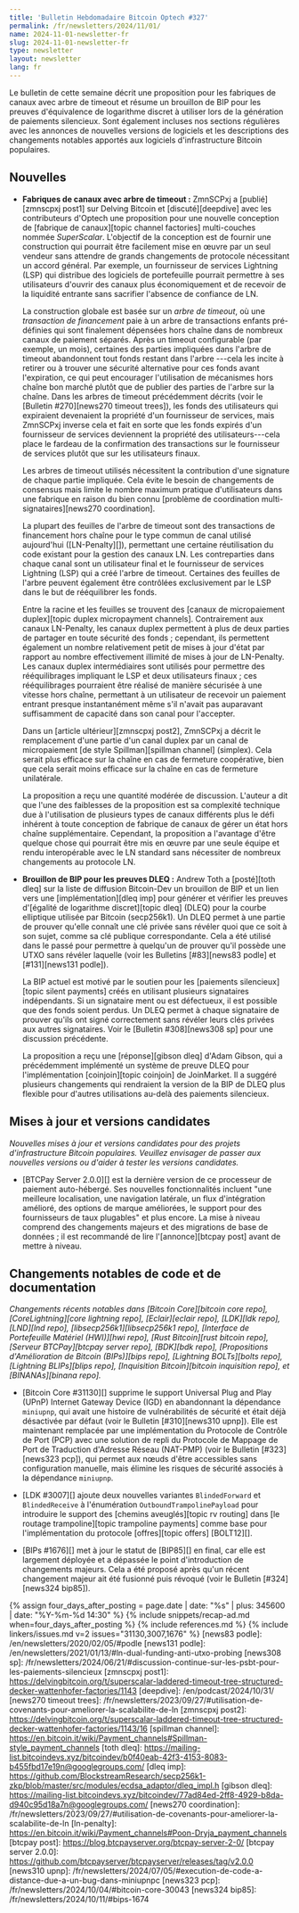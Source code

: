 ```yaml
---
title: 'Bulletin Hebdomadaire Bitcoin Optech #327'
permalink: /fr/newsletters/2024/11/01/
name: 2024-11-01-newsletter-fr
slug: 2024-11-01-newsletter-fr
type: newsletter
layout: newsletter
lang: fr
---
```

Le bulletin de cette semaine décrit une proposition pour les fabriques de canaux avec arbre de
timeout et résume un brouillon de BIP pour les preuves d'équivalence de logarithme discret à utiliser
lors de la génération de paiements silencieux. Sont également incluses nos sections régulières avec
les annonces de nouvelles versions de logiciels et les descriptions des changements notables
apportés aux logiciels d'infrastructure Bitcoin populaires.

## Nouvelles

- **Fabriques de canaux avec arbre de timeout :** ZmnSCPxj a [publié][zmnscpxj post1] sur Delving
  Bitcoin et [discuté][deepdive] avec les contributeurs d'Optech une proposition pour une nouvelle
  conception de [fabrique de canaux][topic channel factories] multi-couches nommée _SuperScalar_.
  L'objectif de la conception est de fournir une construction qui pourrait être facilement mise en
  œuvre par un seul vendeur sans attendre de grands changements de protocole nécessitant un accord
  général. Par exemple, un fournisseur de services Lightning (LSP) qui distribue des logiciels de
  portefeuille pourrait permettre à ses utilisateurs d'ouvrir des canaux plus économiquement et de
  recevoir de la liquidité entrante sans sacrifier l'absence de confiance de LN.

  La construction globale est basée sur un _arbre de timeout_, où une _transaction de financement_
  paie à un arbre de transactions enfants pré-définies qui sont finalement dépensées hors chaîne dans
  de nombreux canaux de paiement séparés. Après un timeout configurable (par exemple, un mois),
  certaines des parties impliquées dans l'arbre de timeout abandonnent tout fonds restant dans l'arbre
  ---cela les incite à retirer ou à trouver une sécurité alternative pour ces fonds avant l'expiration,
  ce qui peut encourager l'utilisation de mécanismes hors chaîne bon marché plutôt que de publier des
  parties de l'arbre sur la chaîne. Dans les arbres de timeout précédemment décrits (voir le [Bulletin
  #270][news270 timeout trees]), les fonds des utilisateurs qui expiraient devenaient la propriété
  d'un fournisseur de services, mais ZmnSCPxj inverse cela et fait en sorte que les fonds expirés d'un
  fournisseur de services deviennent la propriété des utilisateurs---cela place le fardeau de la
  confirmation des transactions sur le fournisseur de services plutôt que sur les utilisateurs finaux.

  Les arbres de timeout utilisés nécessitent la contribution d'une signature de chaque partie
  impliquée. Cela évite le besoin de changements de consensus mais limite le nombre maximum pratique
  d'utilisateurs dans une fabrique en raison du bien connu [problème de coordination
  multi-signataires][news270 coordination].

  La plupart des feuilles de l'arbre de timeout sont des transactions de financement hors chaîne pour
  le type commun de canal utilisé aujourd'hui ([LN-Penalty][]), permettant une certaine réutilisation
  du code existant pour la gestion des canaux LN. Les contreparties dans chaque canal sont un
  utilisateur final et le fournisseur de services Lightning (LSP) qui a créé l'arbre de timeout.
  Certaines des feuilles de l'arbre peuvent également être contrôlées exclusivement par le LSP dans le
  but de rééquilibrer les fonds.

  Entre la racine et les feuilles se trouvent des [canaux de micropaiement duplex][topic duplex
  micropayment channels]. Contrairement aux canaux LN-Penalty, les canaux duplex permettent à plus de
  deux parties de partager en toute sécurité des fonds ; cependant, ils permettent également un nombre
  relativement petit de mises à jour d'état par rapport au nombre effectivement illimité de mises à
  jour de LN-Penalty. Les canaux duplex intermédiaires sont utilisés pour permettre des rééquilibrages
  impliquant le LSP et deux utilisateurs finaux ; ces rééquilibrages pourraient être
  réalisé de manière sécurisée à une vitesse hors chaîne, permettant à un utilisateur de recevoir
  un paiement entrant presque instantanément même s'il n'avait pas auparavant suffisamment de capacité
  dans son canal pour l'accepter.

  Dans un [article ultérieur][zmnscpxj post2], ZmnSCPxj a décrit le remplacement d'une partie d'un
  canal duplex par un canal de micropaiement [de style Spillman][spillman channel] (simplex). Cela
  serait plus efficace sur la chaîne en cas de fermeture coopérative, bien que cela serait moins
  efficace sur la chaîne en cas de fermeture unilatérale.

  La proposition a reçu une quantité modérée de discussion. L'auteur a dit que l'une des faiblesses de
  la proposition est sa complexité technique due à l'utilisation de plusieurs types de canaux
  différents plus le défi inhérent à toute conception de fabrique de canaux de gérer un état hors
  chaîne supplémentaire. Cependant, la proposition a l'avantage d'être quelque chose qui pourrait être
  mis en œuvre par une seule équipe et rendu interopérable avec le LN standard sans nécessiter de
  nombreux changements au protocole LN.

- **Brouillon de BIP pour les preuves DLEQ :** Andrew Toth a [posté][toth dleq] sur la liste de
  diffusion Bitcoin-Dev un brouillon de BIP et un lien vers une [implémentation][dleq imp] pour
  générer et vérifier les preuves d'[égalité de logarithme discret][topic dleq] (DLEQ) pour la courbe
  elliptique utilisée par Bitcoin (secp256k1). Un DLEQ permet à une partie de prouver qu'elle connaît
  une clé privée sans révéler quoi que ce soit à son sujet, comme sa clé publique correspondante. Cela
  a été utilisé dans le passé pour permettre à quelqu'un de prouver qu'il possède une UTXO sans révéler
  laquelle (voir les Bulletins [#83][news83 podle] et [#131][news131 podle]).

  La BIP actuel est motivé par le soutien pour les [paiements silencieux][topic silent payments] créés
  en utilisant plusieurs signataires indépendants. Si un signataire ment ou est défectueux, il est
  possible que des fonds soient perdus. Un DLEQ permet à chaque signataire de prouver qu'ils ont signé
  correctement sans révéler leurs clés privées aux autres signataires. Voir le [Bulletin #308][news308
  sp] pour une discussion précédente.

  La proposition a reçu une [réponse][gibson dleq] d'Adam Gibson, qui a précédemment implémenté un
  système de preuve DLEQ pour l'implémentation [coinjoin][topic coinjoin] de JoinMarket. Il a suggéré
  plusieurs changements qui rendraient la version de la BIP de DLEQ plus flexible pour d'autres
  utilisations au-delà des paiements silencieux.

## Mises à jour et versions candidates

_Nouvelles mises à jour et versions candidates pour des projets d'infrastructure Bitcoin populaires.
Veuillez envisager de passer aux nouvelles versions ou d'aider à tester
les versions candidates._

- [BTCPay Server 2.0.0][] est la dernière version de ce processeur de paiement auto-hébergé. Ses
  nouvelles fonctionnalités incluent "une meilleure localisation, une navigation latérale, un flux
  d'intégration amélioré, des options de marque améliorées, le support pour des fournisseurs de taux
  plugables" et plus encore. La mise à niveau comprend des changements majeurs et des migrations de
  base de données ; il est recommandé de lire l'[annonce][btcpay post] avant de mettre à niveau.

## Changements notables de code et de documentation

_Changements récents notables dans [Bitcoin Core][bitcoin core repo], [CoreLightning][core
lightning repo], [Eclair][eclair repo], [LDK][ldk repo],
[LND][lnd repo], [libsecp256k1][libsecp256k1 repo], [Interface de Portefeuille Matériel (HWI)][hwi
repo], [Rust Bitcoin][rust bitcoin repo], [Serveur BTCPay][btcpay server repo], [BDK][bdk repo],
[Propositions d'Amélioration de Bitcoin (BIPs)][bips repo], [Lightning BOLTs][bolts repo],
[Lightning BLIPs][blips repo], [Inquisition Bitcoin][bitcoin inquisition
repo], et [BINANAs][binana repo]._

- [Bitcoin Core #31130][] supprime le support Universal Plug and Play (UPnP) Internet
  Gateway Device (IGD) en abandonnant la dépendance `miniupnp`, qui avait
  une histoire de vulnérabilités de sécurité et était déjà désactivée par défaut (voir
  le Bulletin [#310][news310 upnp]). Elle est maintenant remplacée par une implémentation du Protocole
  de Contrôle de Port (PCP) avec une solution de repli du Protocole de Mappage de Port de Traduction
  d'Adresse Réseau (NAT-PMP) (voir le Bulletin [#323][news323 pcp]), qui
  permet aux nœuds d'être accessibles sans configuration manuelle, mais élimine
  les risques de sécurité associés à la dépendance `miniupnp`.

- [LDK #3007][] ajoute deux nouvelles variantes `BlindedForward` et `BlindedReceive` à
  l'énumération `OutboundTrampolinePayload` pour introduire le support des [chemins aveuglés][topic rv
  routing] dans [le routage trampoline][topic trampoline payments] comme
  base pour l'implémentation du protocole [offres][topic offers] [BOLT12][].

- [BIPs #1676][] met à jour le statut de [BIP85][] en final, car elle est largement
  déployée et a dépassée le point d'introduction de changements majeurs. Cela a été proposé
  après qu'un récent changement majeur ait été fusionné puis révoqué (voir
  le Bulletin [#324][news324 bip85]).

{% assign four_days_after_posting = page.date | date: "%s" | plus: 345600 | date: "%Y-%m-%d 14:30" %}
{% include snippets/recap-ad.md when=four_days_after_posting %}
{% include references.md %}
{% include linkers/issues.md v=2 issues="31130,3007,1676" %}
[news83 podle]: /en/newsletters/2020/02/05/#podle
[news131 podle]: /en/newsletters/2021/01/13/#ln-dual-funding-anti-utxo-probing
[news308 sp]: /fr/newsletters/2024/06/21/#discussion-continue-sur-les-psbt-pour-les-paiements-silencieux
[zmnscpxj post1]: https://delvingbitcoin.org/t/superscalar-laddered-timeout-tree-structured-decker-wattenhofer-factories/1143
[deepdive]: /en/podcast/2024/10/31/
[news270 timeout trees]: /fr/newsletters/2023/09/27/#utilisation-de-covenants-pour-ameliorer-la-scalabilite-de-ln
[zmnscpxj post2]: https://delvingbitcoin.org/t/superscalar-laddered-timeout-tree-structured-decker-wattenhofer-factories/1143/16
[spillman channel]: https://en.bitcoin.it/wiki/Payment_channels#Spillman-style_payment_channels
[toth dleq]: https://mailing-list.bitcoindevs.xyz/bitcoindev/b0f40eab-42f3-4153-8083-b455fbd17e19n@googlegroups.com/
[dleq imp]: https://github.com/BlockstreamResearch/secp256k1-zkp/blob/master/src/modules/ecdsa_adaptor/dleq_impl.h
[gibson dleq]: https://mailing-list.bitcoindevs.xyz/bitcoindev/77ad84ed-2ff8-4929-b8da-d940c95d18a7n@googlegroups.com/
[news270 coordination]: /fr/newsletters/2023/09/27/#utilisation-de-covenants-pour-ameliorer-la-scalabilite-de-ln
[ln-penalty]: https://en.bitcoin.it/wiki/Payment_channels#Poon-Dryja_payment_channels
[btcpay post]: https://blog.btcpayserver.org/btcpay-server-2-0/
[btcpay server 2.0.0]: https://github.com/btcpayserver/btcpayserver/releases/tag/v2.0.0
[news310 upnp]: /fr/newsletters/2024/07/05/#execution-de-code-a-distance-due-a-un-bug-dans-miniupnpc
[news323 pcp]: /fr/newsletters/2024/10/04/#bitcoin-core-30043
[news324 bip85]: /fr/newsletters/2024/10/11/#bips-1674